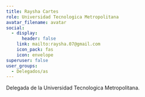 ```yaml
---
title: Raysha Cartes
role: Universidad Tecnologica Metropolitana
avatar_filename: avatar
social:
  - display:
      header: false
    link: mailto:raysha.07@gmail.com
    icon_pack: fas
    icon: envelope
superuser: false
user_groups:
  - Delegados/as
---
```

Delegada de la Universidad Tecnologica Metropolitana.